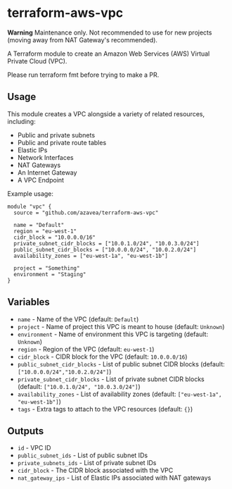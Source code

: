 # terraform-aws-vpc

**Warning**
Maintenance only. Not recommended to use for new projects (moving away from NAT Gateway's recommended).

A Terraform module to create an Amazon Web Services (AWS) Virtual Private Cloud (VPC).

Please run terraform fmt before trying to make a PR.

## Usage

This module creates a VPC alongside a variety of related resources, including:

- Public and private subnets
- Public and private route tables
- Elastic IPs
- Network Interfaces
- NAT Gateways
- An Internet Gateway
- A VPC Endpoint

Example usage:

```hcl
module "vpc" {
  source = "github.com/azavea/terraform-aws-vpc"

  name = "Default"
  region = "eu-west-1"
  cidr_block = "10.0.0.0/16"
  private_subnet_cidr_blocks = ["10.0.1.0/24", "10.0.3.0/24"]
  public_subnet_cidr_blocks = ["10.0.0.0/24", "10.0.2.0/24"]
  availability_zones = ["eu-west-1a", "eu-west-1b"]
  
  project = "Something"
  environment = "Staging"
}
```

## Variables

- `name` - Name of the VPC (default: `Default`)
- `project` - Name of project this VPC is meant to house (default: `Unknown`)
- `environment` - Name of environment this VPC is targeting (default: `Unknown`)
- `region` - Region of the VPC (default: `eu-west-1`)
- `cidr_block` - CIDR block for the VPC (default: `10.0.0.0/16`)
- `public_subnet_cidr_blocks` - List of public subnet CIDR blocks (default: `["10.0.0.0/24","10.0.2.0/24"]`)
- `private_subnet_cidr_blocks` - List of private subnet CIDR blocks (default: `["10.0.1.0/24", "10.0.3.0/24"]`)
- `availability_zones` - List of availability zones (default: `["eu-west-1a", "eu-west-1b"]`)
- `tags` - Extra tags to attach to the VPC resources (default: `{}`)

## Outputs

- `id` - VPC ID
- `public_subnet_ids` - List of public subnet IDs
- `private_subnets_ids` - List of private subnet IDs
- `cidr_block` - The CIDR block associated with the VPC
- `nat_gateway_ips` - List of Elastic IPs associated with NAT gateways
